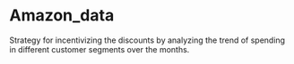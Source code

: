 # Amazon_data
Strategy for incentivizing the discounts by analyzing the trend of spending in different customer segments over the months.
